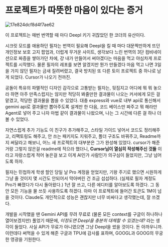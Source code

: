 # 프로젝트가 따뜻한 마음이 있다는 증거
![17e824dcf8d4f7ae62](https://github.com/user-attachments/assets/94ab8464-ff07-421d-8d74-379e07401cb8)

이 프로젝트는 매번 번역할 때 마다 Deepl 키기 귀찮았던 한 코더의 유산이다.

시크릿 모드를 애용하던 필자는 번역이 필요해 Deepl을 킬 때 마다 대문짝만하게 뜨던 개인정보 보호 고지 팝업과, 더럽게 무거운 사이트, 생각보다 느린 번역의 3단 컴비네이션으로 짜증을 쌓아가던 차에, 걍 내가 만들어서 써야겠다는 마음을 먹고 야심차게 프로젝트를 시작했다.
물론 필자의 레포를 보면 알겠지만 뭔가 만들겠다 마음 먹고 나면 3일을 가지 않던 필자는 금새 질려버렸고, 결국 방치된 또 다른 토이 프로젝트 중 하나로 남게 되었다. Cursor가 나오기 전까진.

공돌이 특유의 파멸적인 디자인 감각으로 고통받는 필자는, 뒷짐지고 어디에 뭐 뭐 놓으라 하면 아주 만족스럽지는 않지만 적당히 봐줄만한 결과물이 나오는 커서에게 모든 걸 맡겼고, 적당한 결과물을 뽑을 수 있었다.
대충 express와 vue로 내부 api로 통신해서 gemini api로 결과물만 뽑아주도록 설계만 한 다음, 코드 베이스만 짜주고 뭐 해라만 Agent로 넣어 주고 나자 마법 같이 결과물이 나왔으며, 나는 그 시간에 다른 걸 하나 더 볼 수 있었다.

자연스럽게 추가 기능도 이 친구가 추가해주고, 스타일 가이드 넣어서 코드도 정리해주고, 리팩토링도 해주고, 안 쓰는 패키지도 지워주고, 폴더 구조도 바꿔주고, Readme까지 써달라고 해보니, 어느 새 프로젝트의 대부분은 그가 완성해 있었다.
cursor가 해준거랑 그렇지 않은걸 readme에 적으라 했더니, **Cursor님이 열심히 작성해주신 것들** 이라고 자랑스럽게 적어 놓은걸 보고 이게 AI인가 사람인가 의구심이 들었지만, 그냥 넘어도록 하자.

필자는 민첩하게 학생 할인 당일 날 Pro 계정을 얻었지만, 기왕 주기로 했으면 시원하게 그냥 줄 것이지 몇 시간도 안되어서 막아버린 건 조금 섭섭하다. (실제로 필자 계정도 Pro가 빠졌다가 다시 돌아왔다.) 1년 잘 쓰고, 다른 에디터를 알아보도록 하겠다.
그 동안 모든 기능을 물 쓰듯 사용하도록 하겠다. 아마 이 프로젝트에 들어간 토큰도 1M이 넘을 것이다. Claude도 개인적으로 성능은 괜찮지만 너무 비싸다고 생각했는데, 잘 쓰겠다.

개발을 시작했을 땐 Gemini API를 무려 무료로 (물론 모든 context를 구글이 하나하나 열어보겠지만) 풀었기 때문에, *이정도면 Deepl을 충분히 대체할 수 있겠는데?* 라는 생각이 들었다. 사실 API가 무료가 아니였으면 그냥 Deepl을 썼을 것이다. 돈 아까우니까.
이런데다 써먹을 수 있게 해준 구글과 TPU에 감사를 표하며, GOOGL과 GOOG의 무궁한 영광을 기원한다.
